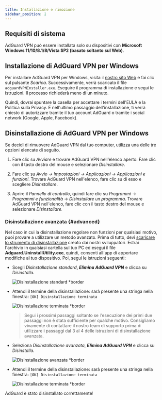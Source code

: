 ```yaml
---
title: Installazione e rimozione
sidebar_position: 2
---
```


## Requisiti di sistema

AdGuard VPN può essere installata solo su dispositivi con **Microsoft Windows 11/10/8.1/8/Vista SP2 (basato soltanto sul Web)**.

## Installazione di AdGuard VPN per Windows

Per installare AdGuard VPN per Windows, visita il [nostro sito Web](https://adguard-vpn.com/welcome.html) e fai clic sul pulsante *Scarica*. Successivamente, verrà scaricato il file `adguardVPNInstaller.exe`. Eseguire il programma di installazione e segui le istruzioni. Il processo richiederà meno di un minuto.

Quindi, dovrai spuntare la casella per accettare i termini dell'EULA e la Politica sulla Privacy. E nell'ultimo passaggio dell'installazione, ti verrà chiesto di autorizzare tramite il tuo account AdGuard o tramite i social network (Google, Apple, Facebook).

## Disinstallazione di AdGuard VPN per Windows

Se decidi di rimuovere AdGuard VPN dal tuo computer, utilizza una delle tre opzioni elencate di seguito.

1. Fare clic su *Avviare* e trovare AdGuard VPN nell'elenco aperto. Fare clic con il tasto destro del mouse e selezionare *Disinstallare*.

2. Fare clic su *Avvio* → *Impostazioni* → *Applicazioni* → *Applicazioni e funzioni*. Trovare AdGuard VPN nell'elenco, fare clic su di esso e scegliere *Disinstallare*.

3. Aprire il *Pannello di controllo*, quindi fare clic su *Programmi* → *Programmi e funzionalità* → *Disinstallare un programma*. Trovare AdGuard VPN nell'elenco, fare clic con il tasto destro del mouse e selezionare *Disinstallare*.

### Disinstallazione avanzata {#advanced}

Nel caso in cui la disinstallazione regolare non funzioni per qualsiasi motivo, puoi provare a utilizzare un metodo avanzato. Prima di tutto, devi [scaricare lo strumento di disinstallazione](https://cdn.adtidy.org/distr/windows/Uninstall_Utility.zip) creato dai nostri sviluppatori. Estrai l'archivio in qualsiasi cartella sul tuo PC ed esegui il file **Adguard.UninstallUtility.exe**, quindi, consenti all'app di apportare modifiche al tuo dispositivo. Poi, segui le istruzioni seguenti:

- Scegli *Disinstallazione standard*, ***Elimina AdGuard VPN*** e clicca su *Disinstalla*.

    ![Disinstallazione standard *border](https://cdn.adguardvpn.com/content/kb/vpn/windows/standard_uninstall.png)

- Attendi il termine della disinstallazione: sarà presente una stringa nella finestra: `[OK] Disinstallazione terminata`

    ![Disinstallazione terminata *border](https://cdn.adguardvpn.com/content/kb/vpn/windows/standard_uninstall_2.png)

    > Segui i prossimi passaggi soltanto se l'esecuzione dei primi due passaggi non è stata sufficiente per qualche motivo. Consigliamo vivamente di contattare il nostro team di supporto prima di utilizzare i passaggi dal 3 al 4 delle istruzioni di disinstallazione avanzata.

- Seleziona *Disinstallazione avanzata*, ***Elimina AdGuard VPN*** e clicca su *Disinstalla*.

    ![Disinstallazione avanzata *border](https://cdn.adguardvpn.com/content/kb/vpn/windows/advanced_uninstall.png)

- Attendi il termine della disinstallazione: sarà presente una stringa nella finestra: `[OK] Disinstallazione terminata`

    ![Disinstallazione terminata *border](https://cdn.adguardvpn.com/content/kb/vpn/windows/advanced_uninstall_2.png)

AdGuard è stato disinstallato correttamente!
